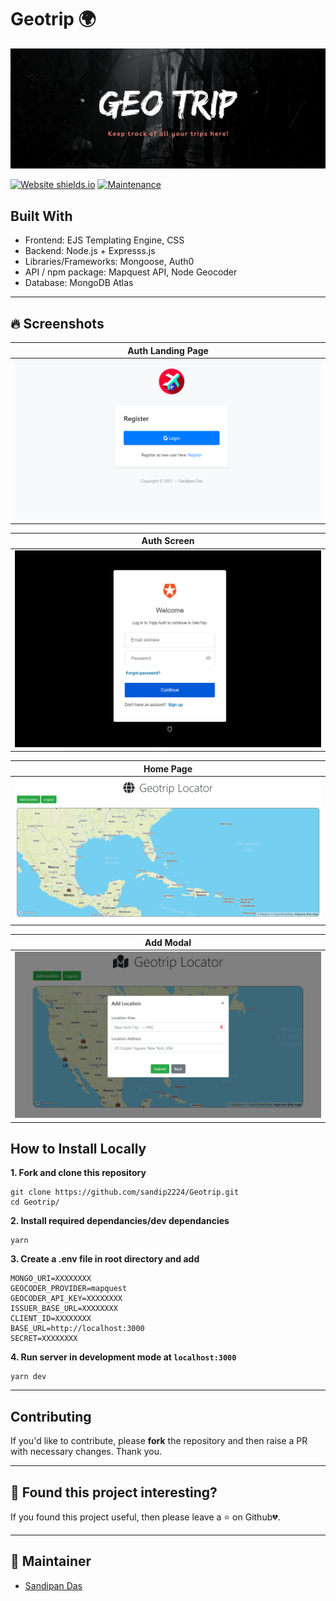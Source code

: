 # Geotrip 🌍

<p align="center">
   <img src="client/public/assets/images/Banner.jpg" alt="Logo"/>
</p>
<!-- PROJECT LOGO -->

[![Website shields.io](https://img.shields.io/website-up-down-green-red/http/shields.io.svg?style=for-the-badge)](http://shields.io/)
[![Maintenance](https://img.shields.io/badge/Maintained%3F-yes-green.svg?style=for-the-badge)](https://GitHub.com/Naereen/StrapDown.js/graphs/commit-activity)

<!-- ABOUT THE PROJECT -->

## Built With

- Frontend: EJS Templating Engine, CSS
- Backend: Node.js + Expresss.js
- Libraries/Frameworks: Mongoose, Auth0
- API / npm package: Mapquest API, Node Geocoder
- Database: MongoDB Atlas
---

## 🔥 Screenshots

| Auth Landing Page |
| - |
| ![client/public/assets/images/auth.PNG](client/public/assets/images/auth.PNG) |

| Auth Screen |
| - |
| ![client/public/assets/images/auth0.PNG](client/public/assets/images/auth0.PNG) |

| Home Page |
| - |
| ![client/public/assets/images/home.PNG](client/public/assets/images/home.PNG) |

|  Add Modal |
| - |
| ![client/public/assets/images/home.PNG](client/public/assets/images/add.PNG) |

<!-- BUILT WITH -->  

## How to Install Locally

**1. Fork and clone this repository**

   ```
   git clone https://github.com/sandip2224/Geotrip.git
   cd Geotrip/
   ```  
   
**2. Install required dependancies/dev dependancies**  

   ```
   yarn
   ```  
**3. Create a .env file in root directory and add**  

  ```
MONGO_URI=XXXXXXXX
GEOCODER_PROVIDER=mapquest
GEOCODER_API_KEY=XXXXXXXX
ISSUER_BASE_URL=XXXXXXXX
CLIENT_ID=XXXXXXXX
BASE_URL=http://localhost:3000
SECRET=XXXXXXXX
  ```

**4. Run server in development mode at `localhost:3000`**  

  ```
  yarn dev
  ```
  
---

## Contributing

If you'd like to contribute, please **fork** the repository and then raise a PR with necessary changes. Thank you.

---

## 🤎 Found this project interesting?

If you found this project useful, then please leave a :star: on Github💔.

---

## 👨 Maintainer
  - [Sandipan Das](https://linkedin.com/in/sandipan0164/)
